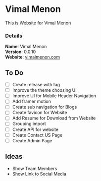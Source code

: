 # Vimal Menon

This is Website for Vimal Menon

### Details

<b>Name</b>: Vimal Menon
<br/>
<b>Version</b>: 0.0.10
<br/>
<b>Website</b>: [vimalmenon.com](https://vimalmenon.com)
<br/>

## To Do

- [ ] Create release with tag
- [ ] Improve the theme choosing UI
- [ ] Improve UI for Mobile Header Navigation
- [ ] Add framer motion
- [ ] Create sub navigation for Blogs
- [ ] Create favicon for Website
- [ ] Add Resume for Download from Website
- [ ] Grouping import
- [ ] Create API for website
- [ ] Create Contact US Page
- [ ] Create Admin Page

## Ideas

- Show Team Members
- Show Link to Social Media
